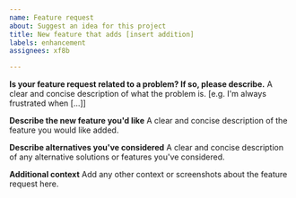 ```yaml
---
name: Feature request
about: Suggest an idea for this project
title: New feature that adds [insert addition]
labels: enhancement
assignees: xf8b

---
```


**Is your feature request related to a problem? If so, please describe.**
A clear and concise description of what the problem is. [e.g. I'm always frustrated when [...]]

**Describe the new feature you'd like**
A clear and concise description of the feature you would like added.

**Describe alternatives you've considered**
A clear and concise description of any alternative solutions or features you've considered.

**Additional context**
Add any other context or screenshots about the feature request here.
